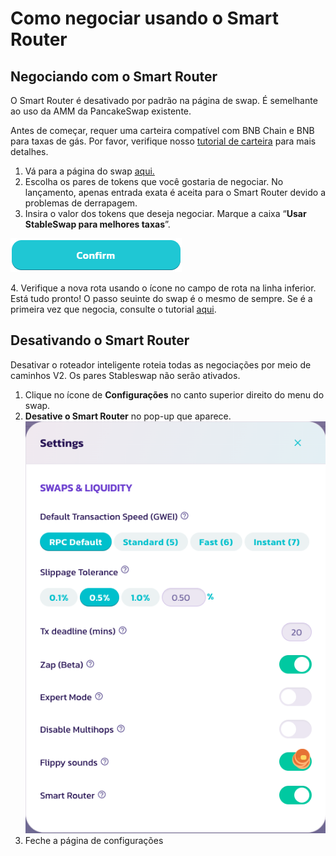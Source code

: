 # Como negociar usando o Smart Router

## Negociando com o Smart Router

O Smart Router é desativado por padrão na página de swap. É semelhante ao uso da AMM da PancakeSwap existente.&#x20;

Antes de começar, requer uma carteira compatível com BNB Chain e BNB para taxas de gás. Por favor, verifique nosso [tutorial de carteira](https://docs.pancakeswap.finance/v/portuguese-brazilian/get-started/wallet-guide) para mais detalhes.

1. Vá para a página do swap [aqui.](https://pancakeswap.finance/swap#/swap)​
2. Escolha os pares de tokens que você gostaria de negociar. No lançamento, apenas entrada exata é aceita para o Smart Router devido a problemas de derrapagem.
3. Insira o valor dos tokens que deseja negociar. Marque a caixa “**Usar StableSwap para melhores taxas**”.

![](<../../../.gitbook/assets/image (28) (1).png>)

4\. Verifique a nova rota usando o ícone no campo de rota na linha inferior. Está tudo pronto! O passo seuinte do swap é o mesmo de sempre. Se é a primeira vez que negocia, consulte o tutorial [aqui](https://docs.pancakeswap.finance/v/portuguese-brazilian/produtos/pancakeswap-exchange/trade-guide).

## Desativando o Smart Router

Desativar o roteador inteligente roteia todas as negociações por meio de caminhos V2. Os pares Stableswap não serão ativados.

1. Clique no ícone de **Configurações** no canto superior direito do menu do swap.
2. **Desative o Smart Router** no pop-up que aparece.\
   ![](<../../../.gitbook/assets/image (13) (3) (1).png>)
3. Feche a página de configurações
